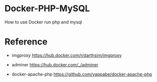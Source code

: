 # Docker-PHP-MySQL
How to use Docker run php and mysql

# Reference
- imgproxy
https://hub.docker.com/r/darthsim/imgproxy

- adminer
https://hub.docker.com/_/adminer

- docker-apache-php
https://github.com/yappabe/docker-apache-php
